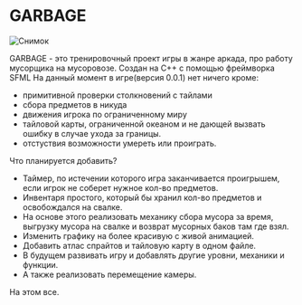 # GARBAGE

![Снимок](https://user-images.githubusercontent.com/61217945/126057986-b6f6f50f-f830-48c7-9354-8c536fb7c994.PNG)

GARBAGE - это тренировочный проект игры в жанре аркада, про работу мусорщика на мусоровозе. Создан на С++ с помощью фреймворка SFML
На данный момент в игре(версия 0.0.1) нет ничего кроме:
- примитивной проверки столкновений с тайлами
- сбора предметов в никуда
- движения игрока по ограниченному миру
- тайловой карты, ограниченной океаном и не дающей вызвать ошибку в случае ухода за границы.
- отстуствия возможности умереть или проиграть.

Что планируется добавить?
- Таймер, по истечении которого игра заканчивается проигрышем, если игрок не соберет нужное кол-во предметов.
- Инвентаря простого, который бы хранил кол-во предметов и освобождался на свалке.
- На основе этого реализовать механику сбора мусора за время, выгрузку мусора на свалке и возврат мусорных баков там где взял.
- Изменить графику на более красивую с живой анимацией. 
- Добавить атлас спрайтов и тайловую карту в одном файле.
- В будущем развивать игру и добавлять другие уровни, механики и функции.
- А также реализовать перемещение камеры.

На этом все.
